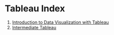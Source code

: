 # Tableau Index
1. [Introduction to Data Visualization with Tableau](intro.md)
2.  [Intermediate Tableau](int_tableau.md)